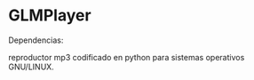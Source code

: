 GLMPlayer
=========

Dependencias:

reproductor mp3 codificado en python para sistemas operativos GNU/LINUX.
